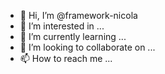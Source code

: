 - 👋 Hi, I’m @framework-nicola
- 👀 I’m interested in ...
- 🌱 I’m currently learning ...
- 💞️ I’m looking to collaborate on ...
- 📫 How to reach me ...

<!---
framework-nicola/framework-nicola is a ✨ special ✨ repository because its `README.md` (this file) appears on your GitHub profile.
You can click the Preview link to take a look at your changes.
--->
